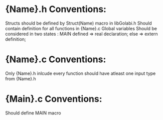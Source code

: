 # {Name}.h Conventions:
Structs should be defined by Struct(Name) macro in libGolabi.h
Should contain definition for all functions in {Name}.c
Global variables Should be considered in two states : MAIN defined ⇒ real declaration; else ⇒ extern definition;


# {Name}.c Conventions:
Only {Name}.h inlcude
every function should have atleast one input type from {Name}.h


# {Main}.c Conventions:
Should define MAIN macro